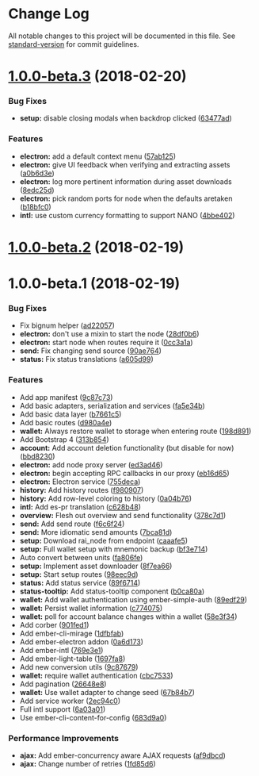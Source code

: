 # Change Log

All notable changes to this project will be documented in this file. See [standard-version](https://github.com/conventional-changelog/standard-version) for commit guidelines.

<a name="1.0.0-beta.3"></a>
# [1.0.0-beta.3](https://github.com/nanocurrency/nano-desktop/compare/v1.0.0-beta.2...v1.0.0-beta.3) (2018-02-20)


### Bug Fixes

* **setup:** disable closing modals when backdrop clicked ([63477ad](https://github.com/nanocurrency/nano-desktop/commit/63477ad))


### Features

* **electron:** add a default context menu ([57ab125](https://github.com/nanocurrency/nano-desktop/commit/57ab125))
* **electron:** give UI feedback when verifying and extracting assets ([a0b6d3e](https://github.com/nanocurrency/nano-desktop/commit/a0b6d3e))
* **electron:** log more pertinent information during asset downloads ([8edc25d](https://github.com/nanocurrency/nano-desktop/commit/8edc25d))
* **electron:** pick random ports for node when the defaults aretaken ([b18bfc0](https://github.com/nanocurrency/nano-desktop/commit/b18bfc0))
* **intl:** use custom currency formatting to support NANO ([4bbe402](https://github.com/nanocurrency/nano-desktop/commit/4bbe402))



<a name="1.0.0-beta.2"></a>
# [1.0.0-beta.2](https://github.com/nanocurrency/nano-desktop/compare/v1.0.0-beta.1...v1.0.0-beta.2) (2018-02-19)



<a name="1.0.0-beta.1"></a>
# 1.0.0-beta.1 (2018-02-19)


### Bug Fixes

* Fix bignum helper ([ad22057](https://github.com/nanocurrency/nano-desktop/commit/ad22057))
* **electron:** don't use a mixin to start the node ([28df0b6](https://github.com/nanocurrency/nano-desktop/commit/28df0b6))
* **electron:** start node when routes require it ([0cc3a1a](https://github.com/nanocurrency/nano-desktop/commit/0cc3a1a))
* **send:** Fix changing send source ([90ae764](https://github.com/nanocurrency/nano-desktop/commit/90ae764))
* **status:** Fix status translations ([a605d99](https://github.com/nanocurrency/nano-desktop/commit/a605d99))


### Features

* Add app manifest ([9c87c73](https://github.com/nanocurrency/nano-desktop/commit/9c87c73))
* Add basic adapters, serialization and services ([fa5e34b](https://github.com/nanocurrency/nano-desktop/commit/fa5e34b))
* Add basic data layer ([b7661c5](https://github.com/nanocurrency/nano-desktop/commit/b7661c5))
* Add basic routes ([d980a4e](https://github.com/nanocurrency/nano-desktop/commit/d980a4e))
* **wallet:** Always restore wallet to storage when entering route ([198d891](https://github.com/nanocurrency/nano-desktop/commit/198d891))
* Add Bootstrap 4 ([313b854](https://github.com/nanocurrency/nano-desktop/commit/313b854))
* **account:** Add account deletion functionality (but disable for now) ([bbd8230](https://github.com/nanocurrency/nano-desktop/commit/bbd8230))
* **electron:** add node proxy server ([ed3ad46](https://github.com/nanocurrency/nano-desktop/commit/ed3ad46))
* **electron:** begin accepting RPC callbacks in our proxy ([eb16d65](https://github.com/nanocurrency/nano-desktop/commit/eb16d65))
* **electron:** Electron service ([755deca](https://github.com/nanocurrency/nano-desktop/commit/755deca))
* **history:** Add history routes ([f980907](https://github.com/nanocurrency/nano-desktop/commit/f980907))
* **history:** Add row-level coloring to history ([0a04b76](https://github.com/nanocurrency/nano-desktop/commit/0a04b76))
* **intl:** Add es-pr translation ([c628b48](https://github.com/nanocurrency/nano-desktop/commit/c628b48))
* **overview:** Flesh out overview and send functionality ([378c7d1](https://github.com/nanocurrency/nano-desktop/commit/378c7d1))
* **send:** Add send route ([f6c6f24](https://github.com/nanocurrency/nano-desktop/commit/f6c6f24))
* **send:** More idiomatic send amounts ([7bca81d](https://github.com/nanocurrency/nano-desktop/commit/7bca81d))
* **setup:** Download rai_node from endpoint ([caaafe5](https://github.com/nanocurrency/nano-desktop/commit/caaafe5))
* **setup:** Full wallet setup with mnemonic backup ([bf3e714](https://github.com/nanocurrency/nano-desktop/commit/bf3e714))
* Auto convert between units ([fa806fe](https://github.com/nanocurrency/nano-desktop/commit/fa806fe))
* **setup:** Implement asset downloader ([8f7ea66](https://github.com/nanocurrency/nano-desktop/commit/8f7ea66))
* **setup:** Start setup routes ([98eec9d](https://github.com/nanocurrency/nano-desktop/commit/98eec9d))
* **status:** Add status service ([89f6714](https://github.com/nanocurrency/nano-desktop/commit/89f6714))
* **status-tooltip:** Add status-tooltip component ([b0ca80a](https://github.com/nanocurrency/nano-desktop/commit/b0ca80a))
* **wallet:** Add wallet authentication using ember-simple-auth ([89edf29](https://github.com/nanocurrency/nano-desktop/commit/89edf29))
* **wallet:** Persist wallet information ([c774075](https://github.com/nanocurrency/nano-desktop/commit/c774075))
* **wallet:** poll for account balance changes within a wallet ([58e3f34](https://github.com/nanocurrency/nano-desktop/commit/58e3f34))
* Add corber ([901fed1](https://github.com/nanocurrency/nano-desktop/commit/901fed1))
* Add ember-cli-mirage ([1dfbfab](https://github.com/nanocurrency/nano-desktop/commit/1dfbfab))
* Add ember-electron addon ([0a6d173](https://github.com/nanocurrency/nano-desktop/commit/0a6d173))
* Add ember-intl ([769e3e1](https://github.com/nanocurrency/nano-desktop/commit/769e3e1))
* Add ember-light-table ([1697fa8](https://github.com/nanocurrency/nano-desktop/commit/1697fa8))
* Add new conversion utils ([9c87679](https://github.com/nanocurrency/nano-desktop/commit/9c87679))
* **wallet:** require wallet authentication ([cbc7533](https://github.com/nanocurrency/nano-desktop/commit/cbc7533))
* Add pagination ([26648e8](https://github.com/nanocurrency/nano-desktop/commit/26648e8))
* **wallet:** Use wallet adapter to change seed ([67b84b7](https://github.com/nanocurrency/nano-desktop/commit/67b84b7))
* Add service worker ([2ec94c0](https://github.com/nanocurrency/nano-desktop/commit/2ec94c0))
* Full intl support ([6a03a01](https://github.com/nanocurrency/nano-desktop/commit/6a03a01))
* Use ember-cli-content-for-config ([683d9a0](https://github.com/nanocurrency/nano-desktop/commit/683d9a0))


### Performance Improvements

* **ajax:** Add ember-concurrency aware AJAX requests ([af9dbcd](https://github.com/nanocurrency/nano-desktop/commit/af9dbcd))
* **ajax:** Change number of retries ([1fd85d6](https://github.com/nanocurrency/nano-desktop/commit/1fd85d6))
